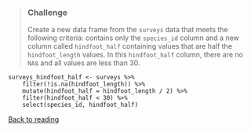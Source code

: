 > ### Challenge
>
> Create a new data frame from the `surveys` data that meets the
> following criteria: contains only the `species_id` column and a new
> column called `hindfoot_half` containing values that are half the
> `hindfoot_length` values. In this `hindfoot_half` column, there are no
> `NA`s and all values are less than 30.

``` {.r}
surveys_hindfoot_half <- surveys %>%
    filter(!is.na(hindfoot_length)) %>%
    mutate(hindfoot_half = hindfoot_length / 2) %>%
    filter(hindfoot_half < 30) %>%
    select(species_id, hindfoot_half)
```

[Back to reading](../../R-03-dplyr)
